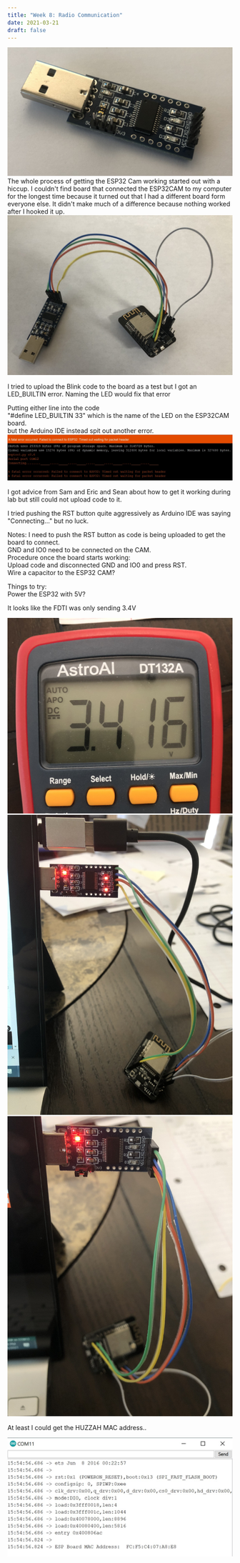 ```yaml
---
title: "Week 8: Radio Communication"
date: 2021-03-21
draft: false
---
```


![FTDI programmer](Week8/FDTI.jpg)
The whole process of getting the ESP32 Cam working started out with a hiccup. I couldn't find board that connected the ESP32CAM to my computer for the longest time because it turned out that I had a different board form everyone else. It didn't make much of a difference because nothing worked after I hooked it up.
![Setup](Week8/Hookup.jpg)

I tried to upload the Blink code to the board as a test but I got an LED_BUILTIN error. Naming the LED would fix that error  

Putting either line into the code  
"#define LED_BUILTIN 33" which is the name of the LED on the ESP32CAM board.  
but the Arduino IDE instead spit out another error.  
![ESP32CAM ERROR](Week8/esp32camerror.jpg)

I got advice from Sam and Eric and Sean about how to get it working during lab but still could not upload code to it.

I tried pushing the RST button quite aggressively as Arduino IDE was saying "Connecting..." but no luck.

Notes:
I need to push the RST button as code is being uploaded to get the board to connect.  
GND and IO0 need to be connected on the CAM.  
Procedure once the board starts working:  
Upload code and disconnected GND and IO0 and press RST.  
Wire a capacitor to the ESP32 CAM?  

Things to try:  
Power the ESP32 with 5V? 

It looks like the FDTI was only sending 3.4V

![multimeterreading](Week8/3.4reading.jpg)
![Normal Wire](Week8/Normalwire.jpg)
![5V Wiring](Week8/5VtoGND.jpg)


At least I could get the HUZZAH MAC address..

![MACaddress](Week8/macaddress.jpg)

